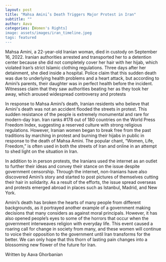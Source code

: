 ```yaml
---
layout: post
title: "Mahsa Amini’s Death Triggers Major Protest in Iran"
subtitle: ""
author: Aava
categories: [Women's Rights]
image: assets/images/iran_timeline.jpeg
tags: featured
---
```


Mahsa Amini, a 22-year-old Iranian woman, died in custody on September 16, 2022. Iranian authorities arrested and transported her to a detention center because she did not completely cover her hair with her hijab, which violated Iran’s strict Islamic clothing regulations. Three days after her detainment, she died inside a hospital. Police claim that this sudden death was due to underlying health problems and a heart attack, but according to Amini’s parents, their daughter was in perfect health before the incident. Witnesses claim that they saw authorities beating her as they took her away, which aroused widespread controversy and protests

In response to Mahsa Amini’s death, Iranian residents who believe that Amini's death was not an accident flooded the streets in protest. This sudden resistance of the people is extremely monumental and rare for modern-day Iran. Iran ranks #178 out of 180 countries on the World Press Freedom Index, suggesting a reserved culture with strong religious regulations. However, Iranian women began to break free from the past traditions by marching in protest and burning their hijabs in public in response to the death of Mahsa Amini. The popular chant, “Women, Life, Freedom,” is often used in both the streets of Iran and online in an attempt to shed light on the situation in Iran.

In addition to in person protests, the Iranians used the internet as an outlet to further their ideas and convey their stance on the issue despite government censorship. Through the internet, non-Iranians have also discovered Amini’s story and started to post pictures of themselves cutting their hair in solidarity. As a result of the efforts, the issue spread overseas and protests emerged abroad in places such as Istanbul, Madrid, and New York.

Amini’s death has broken the hearts of many people from different backgrounds, as it portrayed another example of a government making decisions that many considers as against moral principals. However, it has also opened people’s eyes to some of the horrors that occur when the government interweaves religion with everyday life. This event caused a roaring call for change in society from many, and these women will continue to voice their opposition to the government until Iran transforms for the better. We can only hope that this thorn of lasting pain changes into a blossoming new flower of the future for Iran.

Written by Aava Ghorbanian
